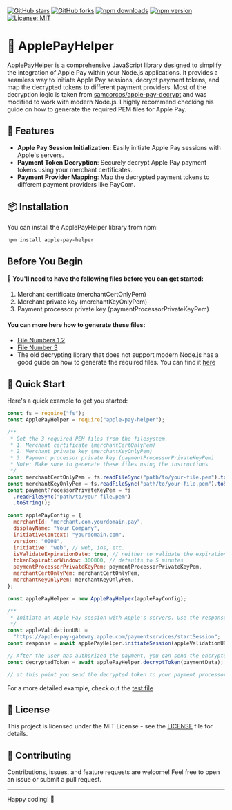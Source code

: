 [![GitHub stars](https://img.shields.io/github/stars/ncamaa/ApplePayHelper.svg?style=social)](https://github.com/ncamaa/ApplePayHelper)
[![GitHub forks](https://img.shields.io/github/forks/ncamaa/ApplePayHelper.svg?style=social)](https://github.com/ncamaa/ApplePayHelper/fork)
[![npm downloads](https://img.shields.io/npm/dt/apple-pay-helper.svg)](https://www.npmjs.com/package/apple-pay-helper)
[![npm version](https://badge.fury.io/js/apple-pay-helper.svg)](https://www.npmjs.com/package/apple-pay-helper)
[![License: MIT](https://img.shields.io/badge/License-MIT-yellow.svg)](https://opensource.org/licenses/MIT)

# 🍏 ApplePayHelper

ApplePayHelper is a comprehensive JavaScript library designed to simplify the integration of Apple Pay within your Node.js applications. It provides a seamless way to initiate Apple Pay sessions, decrypt payment tokens, and map the decrypted tokens to different payment providers. Most of the decryption logic is taken from [samcorcos/apple-pay-decrypt]('https://github.com/samcorcos/apple-pay-decrypt') and was modified to work with modern Node.js. I highly recommend checking his guide on how to generate the required PEM files for Apple Pay.

## 🌟 Features

- **Apple Pay Session Initialization**: Easily initiate Apple Pay sessions with Apple's servers.
- **Payment Token Decryption**: Securely decrypt Apple Pay payment tokens using your merchant certificates.
- **Payment Provider Mapping**: Map the decrypted payment tokens to different payment providers like PayCom.

## 📦 Installation

You can install the ApplePayHelper library from npm:

```bash
npm install apple-pay-helper
```

## Before You Begin

#### 📜 You'll need to have the following files before you can get started:

1. Merchant certificate (merchantCertOnlyPem)
2. Merchant private key (merchantKeyOnlyPem)
3. Payment processor private key (paymentProcessorPrivateKeyPem)

#### You can more here how to generate these files:

- [File Numbers 1,2](GenerateMerchantCertAndKeyPem.md)
- [File Number 3](GeneratePaymentProcessorKeyPem.md)
- The old decrypting library that does not support modern Node.js has a good guide on how to generate the required files. You can find it [here](https://github.com/samcorcos/apple-pay-decrypt)

## 🚀 Quick Start

Here's a quick example to get you started:

```javascript
const fs = require("fs");
const ApplePayHelper = require("apple-pay-helper");

/**
 * Get the 3 required PEM files from the filesystem.
 * 1. Merchant certificate (merchantCertOnlyPem)
 * 2. Merchant private key (merchantKeyOnlyPem)
 * 3. Payment processor private key (paymentProcessorPrivateKeyPem)
 * Note: Make sure to generate these files using the instructions
 */
const merchantCertOnlyPem = fs.readFileSync("path/to/your-file.pem").toString();
const merchantKeyOnlyPem = fs.readFileSync("path/to/your-file.pem").toString();
const paymentProcessorPrivateKeyPem = fs
  .readFileSync("path/to/your-file.pem")
  .toString();

const applePayConfig = {
  merchantId: "merchant.com.yourdomain.pay",
  displayName: "Your Company",
  initiativeContext: "yourdomain.com",
  version: "0008",
  initiative: "web", // web, ios, etc.
  isValidateExpirationDate: true, // neither to validate the expiration date of the payment token or not
  tokenExpirationWindow: 300000, // defaults to 5 minutes
  paymentProcessorPrivateKeyPem: paymentProcessorPrivateKeyPem,
  merchantCertOnlyPem: merchantCertOnlyPem,
  merchantKeyOnlyPem: merchantKeyOnlyPem,
};

const applePayHelper = new ApplePayHelper(applePayConfig);

/**
 * Initiate an Apple Pay session with Apple's servers. Use the response inside the 'onmerchantvalidation' event handler in the front.
 */
const appleValidationURL =
  "https://apple-pay-gateway.apple.com/paymentservices/startSession";
const response = await applePayHelper.initiateSession(appleValidationURL);

// After the user has authorized the payment, you can send the encrypted token from the front and decrypt the token like so:
const decryptedToken = await applePayHelper.decryptToken(paymentData);

// at this point you send the decrypted token to your payment processor
```

For a more detailed example, check out the [test file](testing-server.js)

## 📝 License

This project is licensed under the MIT License - see the [LICENSE](LICENSE) file for details.

## 🙌 Contributing

Contributions, issues, and feature requests are welcome! Feel free to open an issue or submit a pull request.

---

Happy coding! 🎉
